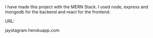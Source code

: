 I have made this project with the MERN Stack. I used node, express and mongodb for the backend and react for the frontend.

URL:

jaystagram.herokuapp.com
